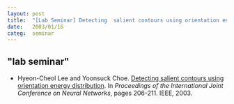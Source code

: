```yaml
---
layout: post
title:  "[Lab Seminar] Detecting  salient contours using orientation energy distribution"
date:   2003/01/16
categ:  seminar
---
```



 
 



<h2>"lab seminar"</h2>
<!-- BEGIN BIBLIOGRAPHY references -->
<!--
    DO NOT MODIFY THIS BIBLIOGRAPHY BY HAND!  IT IS MAINTAINED AUTOMATICALLY!
    YOUR CHANGES WILL BE LOST THE NEXT TIME IT IS UPDATED!
--> 
<!-- Generated by: /home/yschoe/nn/tex/bib2html/bib2html -d references bib2html.aux bib2html.tmp -->
<UL>

<!-- Authors: Hyeon Cheol Lee and Yoonsuck Choe -->
<LI><A NAME="lee:ijcnn03">Hyeon</A>-Cheol Lee and
  Yoonsuck Choe.
<A HREF="http://faculty.cs.tamu.edu/choe/ftp/publications/lee.ijcnn03.pdf">Detecting
  salient contours using orientation energy distribution</A>.
In <CITE>Proceedings of the International Joint Conference on Neural
  Networks</CITE>, pages 206-211. IEEE, 2003.

</LI></UL>

<!-- END BIBLIOGRAPHY references -->


 

